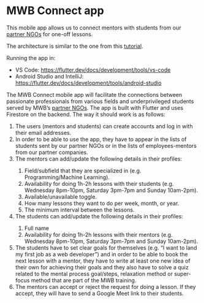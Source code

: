# MWB Connect app
This mobile app allows us to connect mentors with students from our <a href="https://www.mentorswithoutborders.net/partners.php" target="_blank">partner NGOs</a> for one-off lessons.

The architecture is similar to the one from this <a href="https://medium.com/flutter-community/flutter-firebase-realtime-database-crud-operations-using-provider-c242a01f6a10" target="_blank">tutorial</a>. 

Running the app in:
* VS Code: https://flutter.dev/docs/development/tools/vs-code
* Android Studio and IntelliJ: https://flutter.dev/docs/development/tools/android-studio

The MWB Connect mobile app will facilitate the connections between passionate professionals from various fields and underprivileged students served by MWB’s <a href="https://www.mentorswithoutborders.net/partners.php" target="_blank">partner NGOs</a>.
The app is built with Flutter and uses Firestore on the backend. The way it should work is as follows:
<ol>
<li>The users (mentors and students) can create accounts and log in with their email addresses.</li>
<li>In order to be able to use the app, they have to appear in the lists of students sent by our partner NGOs or in the lists of employees-mentors from our partner companies.</li>
<li>The mentors can add/update the following details in their profiles:</li>
<ol>
<li>Field/subfield that they are specialized in (e.g. Programming/Machine Learning).</li>
<li>Availability for doing 1h-2h lessons with their students (e.g. Wednesday 8pm-10pm, Saturday 3pm-7pm and Sunday 10am-2pm).</li>
<li>Available/unavailable toggle.</li>
<li>How many lessons they want to do per week, month, or year.</li>
<li>The minimum interval between the lessons.</li>
</ol>
<li>The students can add/update the following details in their profiles:</li>
<ol>
<li>Full name</li>
<li>Availability for doing 1h-2h lessons with their mentors (e.g. Wednesday 8pm-10pm, Saturday 3pm-7pm and Sunday 10am-2pm).</li>
</ol>
<li>The students have to set clear goals for themselves (e.g. “I want to land my first job as a web developer”) and in order to be able to book the next lesson with a mentor, they have to write at least one new idea of their own for achieving their goals and they also have to solve a quiz related to the mental process goal/steps, relaxation method or super-focus method that are part of the MWB training.</li>
<li>The mentors can accept or reject the request for doing a lesson. If they accept, they will have to send a Google Meet link to their students.</li>
</ol>